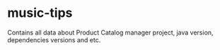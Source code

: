 # music-tips
Contains all data about Product Catalog manager project, java version, dependencies versions and etc.
